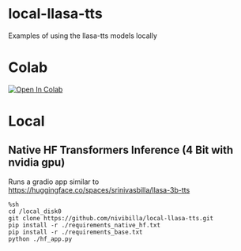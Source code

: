 # local-llasa-tts
Examples of using the llasa-tts models locally

# Colab
<a href="https://colab.research.google.com/github/nivibilla/local-llasa-tts/blob/main/colab_notebook_4bit.ipynb" target="_parent"><img src="https://colab.research.google.com/assets/colab-badge.svg" alt="Open In Colab"/></a>

# Local

## Native HF Transformers Inference (4 Bit with nvidia gpu)
Runs a gradio app similar to https://huggingface.co/spaces/srinivasbilla/llasa-3b-tts
```
%sh
cd /local_disk0
git clone https://github.com/nivibilla/local-llasa-tts.git
pip install -r ./requirements_native_hf.txt
pip install -r ./requirements_base.txt
python ./hf_app.py
```
